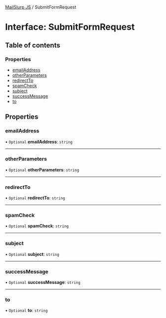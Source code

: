 [MailSlurp JS](../README.md) / SubmitFormRequest

# Interface: SubmitFormRequest

## Table of contents

### Properties

- [emailAddress](SubmitFormRequest.md#emailaddress)
- [otherParameters](SubmitFormRequest.md#otherparameters)
- [redirectTo](SubmitFormRequest.md#redirectto)
- [spamCheck](SubmitFormRequest.md#spamcheck)
- [subject](SubmitFormRequest.md#subject)
- [successMessage](SubmitFormRequest.md#successmessage)
- [to](SubmitFormRequest.md#to)

## Properties

### emailAddress

• `Optional` **emailAddress**: `string`

___

### otherParameters

• `Optional` **otherParameters**: `string`

___

### redirectTo

• `Optional` **redirectTo**: `string`

___

### spamCheck

• `Optional` **spamCheck**: `string`

___

### subject

• `Optional` **subject**: `string`

___

### successMessage

• `Optional` **successMessage**: `string`

___

### to

• `Optional` **to**: `string`
